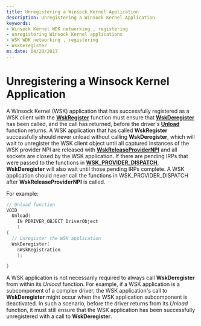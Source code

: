 ```yaml
---
title: Unregistering a Winsock Kernel Application
description: Unregistering a Winsock Kernel Application
keywords:
- Winsock Kernel WDK networking , registering
- unregistering Winsock Kernel applications
- WSK WDK networking , registering
- WskDeregister
ms.date: 04/20/2017
---
```


# Unregistering a Winsock Kernel Application


A Winsock Kernel (WSK) application that has successfully registered as a WSK client with the [**WskRegister**](/windows-hardware/drivers/ddi/wsk/nf-wsk-wskregister) function must ensure that [**WskDeregister**](/windows-hardware/drivers/ddi/wsk/nf-wsk-wskderegister) has been called, and the call has returned, before the driver's [**Unload**](/windows-hardware/drivers/ddi/wdm/nc-wdm-driver_unload) function returns. A WSK application that has called **WskRegister** successfully should never unload without calling **WskDeregister**, which will wait to unregister the WSK client object until all captured instances of the WSK provider NPI are released with [**WskReleaseProviderNPI**](/windows-hardware/drivers/ddi/wsk/nf-wsk-wskreleaseprovidernpi) and all sockets are closed by the WSK application. If there are pending IRPs that were passed to the functions in [**WSK\_PROVIDER\_DISPATCH**](/windows-hardware/drivers/ddi/wsk/ns-wsk-_wsk_provider_dispatch), **WskDeregister** will also wait until those pending IRPs complete. A WSK application should never call the functions in WSK\_PROVIDER\_DISPATCH after **WskReleaseProviderNPI** is called.

For example:

```C++
// Unload function
VOID
  Unload(
    IN PDRIVER_OBJECT DriverObject
    )
{
  // Unregister the WSK application
  WskDeregister(
    &WskRegistration
    );

}
```

A WSK application is not necessarily required to always call **WskDeregister** from within its *Unload* function. For example, if a WSK application is a subcomponent of a complex driver, the WSK application's call to **WskDeregister** might occur when the WSK application subcomponent is deactivated. In such a scenario, before the driver returns from its *Unload* function, it must still ensure that the WSK application has been successfully unregistered with a call to **WskDeregister**.

 

